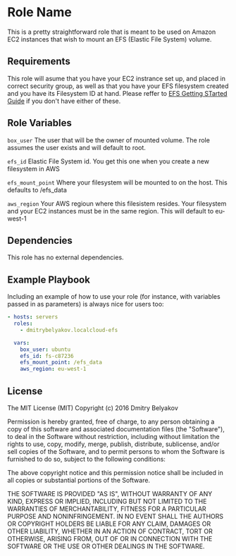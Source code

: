 Role Name
=========

This is a pretty straightforward role that is meant to be used on Amazon EC2  instances that wish to mount an EFS (Elastic File System) volume. 

Requirements
------------

This role will asume that you have your EC2 instrance set up, and placed in correct security group, as well as that you have your EFS filesystem created and you have its Filesystem ID at hand. Please reffer to [EFS Getting STarted Guide](https://aws.amazon.com/efs/getting-started/) if you don't have either of these.



Role Variables
--------------

`box_user`
The user that will be the owner of mounted volume. The role assumes the user exists and will default to root.

`efs_id`
Elastic File System id. You get this one when you create a new filesystem in AWS

`efs_mount_point`
Where your filesystem will be mounted to on the host. This defaults to /efs_data

`aws_region`
Your AWS regioun where this filesistem resides. Your filesystem and your EC2 instances must be in the same region. This will default to eu-west-1


Dependencies
------------

This role has no external dependencies.

Example Playbook
----------------

Including an example of how to use your role (for instance, with variables passed in as parameters) is always nice for users too:

```yml
- hosts: servers
  roles:
    - dmitrybelyakov.localcloud-efs

  vars:
    box_user: ubuntu
    efs_id: fs-c87236
    efs_mount_point: /efs_data
    aws_region: eu-west-1

```

License
-------

The MIT License (MIT)
Copyright (c) 2016 Dmitry Belyakov

Permission is hereby granted, free of charge, to any person obtaining a copy of this software and associated documentation files (the "Software"), to deal in the Software without restriction, including without limitation the rights to use, copy, modify, merge, publish, distribute, sublicense, and/or sell copies of the Software, and to permit persons to whom the Software is furnished to do so, subject to the following conditions:

The above copyright notice and this permission notice shall be included in all copies or substantial portions of the Software.

THE SOFTWARE IS PROVIDED "AS IS", WITHOUT WARRANTY OF ANY KIND, EXPRESS OR IMPLIED, INCLUDING BUT NOT LIMITED TO THE WARRANTIES OF MERCHANTABILITY, FITNESS FOR A PARTICULAR PURPOSE AND NONINFRINGEMENT. IN NO EVENT SHALL THE AUTHORS OR COPYRIGHT HOLDERS BE LIABLE FOR ANY CLAIM, DAMAGES OR OTHER LIABILITY, WHETHER IN AN ACTION OF CONTRACT, TORT OR OTHERWISE, ARISING FROM, OUT OF OR IN CONNECTION WITH THE SOFTWARE OR THE USE OR OTHER DEALINGS IN THE SOFTWARE.


